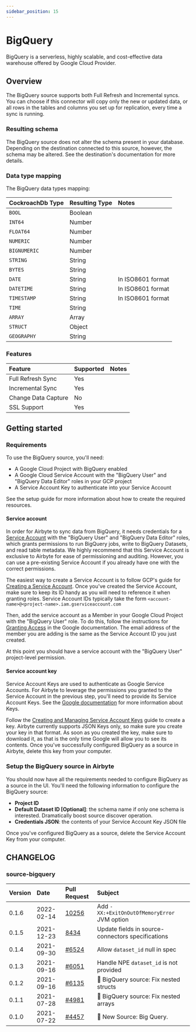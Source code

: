 ```yaml
---
sidebar_position: 15
---
```


# BigQuery

BigQuery is a serverless, highly scalable, and cost-effective data warehouse
offered by Google Cloud Provider.

## Overview

The BigQuery source supports both Full Refresh and Incremental syncs. You can choose if this connector will copy only the new or updated data, or all rows in the tables and columns you set up for replication, every time a sync is running.

### Resulting schema

The BigQuery source does not alter the schema present in your database. Depending on the destination connected to this source, however, the schema may be altered. See the destination's documentation for more details.

### Data type mapping

The BigQuery data types mapping:

| CockroachDb Type | Resulting Type | Notes |
| :--- | :--- | :--- |
| `BOOL` | Boolean |  |
| `INT64` | Number |  |
| `FLOAT64` | Number |  |
| `NUMERIC` | Number |  |
| `BIGNUMERIC` | Number |  |
| `STRING` | String |  |
| `BYTES` | String |  |
| `DATE` | String | In ISO8601 format |
| `DATETIME` | String | In ISO8601 format |
| `TIMESTAMP` | String | In ISO8601 format |
| `TIME` | String |  |
| `ARRAY` | Array |  |
| `STRUCT` | Object |  |
| `GEOGRAPHY` | String |  |

### Features

| Feature | Supported | Notes |
| :--- | :--- | :--- |
| Full Refresh Sync | Yes |  |
| Incremental Sync | Yes |  |
| Change Data Capture | No |  |
| SSL Support | Yes |  |

## Getting started

### Requirements

To use the BigQuery source, you'll need:

* A Google Cloud Project with BigQuery enabled
* A Google Cloud Service Account with the "BigQuery User" and "BigQuery Data Editor" roles in your GCP project
* A Service Account Key to authenticate into your Service Account

See the setup guide for more information about how to create the required resources.

#### Service account

In order for Airbyte to sync data from BigQuery, it needs credentials for a [Service Account](https://cloud.google.com/iam/docs/service-accounts) with the "BigQuery User" and "BigQuery Data Editor" roles, which grants permissions to run BigQuery jobs, write to BigQuery Datasets, and read table metadata. We highly recommend that this Service Account is exclusive to Airbyte for ease of permissioning and auditing. However, you can use a pre-existing Service Account if you already have one with the correct permissions.

The easiest way to create a Service Account is to follow GCP's guide for [Creating a Service Account](https://cloud.google.com/iam/docs/creating-managing-service-accounts). Once you've created the Service Account, make sure to keep its ID handy as you will need to reference it when granting roles. Service Account IDs typically take the form `<account-name>@<project-name>.iam.gserviceaccount.com`

Then, add the service account as a Member in your Google Cloud Project with the "BigQuery User" role. To do this, follow the instructions for [Granting Access](https://cloud.google.com/iam/docs/granting-changing-revoking-access#granting-console) in the Google documentation. The email address of the member you are adding is the same as the Service Account ID you just created.

At this point you should have a service account with the "BigQuery User" project-level permission.

#### Service account key

Service Account Keys are used to authenticate as Google Service Accounts. For Airbyte to leverage the permissions you granted to the Service Account in the previous step, you'll need to provide its Service Account Keys. See the [Google documentation](https://cloud.google.com/iam/docs/service-accounts#service_account_keys) for more information about Keys.

Follow the [Creating and Managing Service Account Keys](https://cloud.google.com/iam/docs/creating-managing-service-account-keys) guide to create a key. Airbyte currently supports JSON Keys only, so make sure you create your key in that format. As soon as you created the key, make sure to download it, as that is the only time Google will allow you to see its contents. Once you've successfully configured BigQuery as a source in Airbyte, delete this key from your computer.

### Setup the BigQuery source in Airbyte

You should now have all the requirements needed to configure BigQuery as a source in the UI. You'll need the following information to configure the BigQuery source:

* **Project ID**
* **Default Dataset ID \[Optional\]**: the schema name if only one schema is interested. Dramatically boost source discover operation.
* **Credentials JSON**: the contents of your Service Account Key JSON file

Once you've configured BigQuery as a source, delete the Service Account Key from your computer.

## CHANGELOG

### source-bigquery

| Version | Date | Pull Request | Subject |
| :--- | :--- | :--- | :--- |
| 0.1.6 | 2022-02-14 | [10256](https://github.com/airbytehq/airbyte/pull/10256) | Add `-XX:+ExitOnOutOfMemoryError` JVM option |
| 0.1.5 | 2021-12-23 | [8434](https://github.com/airbytehq/airbyte/pull/8434)   | Update fields in source-connectors specifications |
| 0.1.4 | 2021-09-30 | [\#6524](https://github.com/airbytehq/airbyte/pull/6524) | Allow `dataset_id` null in spec |
| 0.1.3 | 2021-09-16 | [\#6051](https://github.com/airbytehq/airbyte/pull/6051) | Handle NPE `dataset_id` is not provided |
| 0.1.2 | 2021-09-16 | [\#6135](https://github.com/airbytehq/airbyte/pull/6135) | 🐛 BigQuery source: Fix nested structs |
| 0.1.1 | 2021-07-28 | [\#4981](https://github.com/airbytehq/airbyte/pull/4981) | 🐛 BigQuery source: Fix nested arrays |
| 0.1.0 | 2021-07-22 | [\#4457](https://github.com/airbytehq/airbyte/pull/4457) | 🎉 New Source: Big Query. |

